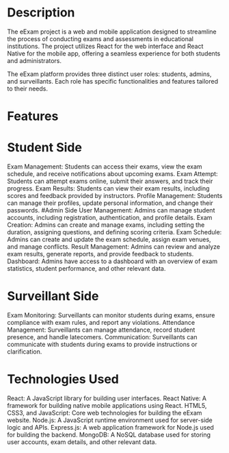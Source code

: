 
# Description
The eExam project is a web and mobile application designed to streamline the process of conducting exams and assessments in educational institutions. The project utilizes React for the web interface and React Native for the mobile app, offering a seamless experience for both students and administrators.

The eExam platform provides three distinct user roles: students, admins, and surveillants. Each role has specific functionalities and features tailored to their needs.

# Features
# Student Side
Exam Management: Students can access their exams, view the exam schedule, and receive notifications about upcoming exams.
Exam Attempt: Students can attempt exams online, submit their answers, and track their progress.
Exam Results: Students can view their exam results, including scores and feedback provided by instructors.
Profile Management: Students can manage their profiles, update personal information, and change their passwords.
#Admin Side
User Management: Admins can manage student accounts, including registration, authentication, and profile details.
Exam Creation: Admins can create and manage exams, including setting the duration, assigning questions, and defining scoring criteria.
Exam Schedule: Admins can create and update the exam schedule, assign exam venues, and manage conflicts.
Result Management: Admins can review and analyze exam results, generate reports, and provide feedback to students.
Dashboard: Admins have access to a dashboard with an overview of exam statistics, student performance, and other relevant data.
# Surveillant Side
Exam Monitoring: Surveillants can monitor students during exams, ensure compliance with exam rules, and report any violations.
Attendance Management: Surveillants can manage attendance, record student presence, and handle latecomers.
Communication: Surveillants can communicate with students during exams to provide instructions or clarification.
# Technologies Used
React: A JavaScript library for building user interfaces.
React Native: A framework for building native mobile applications using React.
HTML5, CSS3, and JavaScript: Core web technologies for building the eExam website.
Node.js: A JavaScript runtime environment used for server-side logic and APIs.
Express.js: A web application framework for Node.js used for building the backend.
MongoDB: A NoSQL database used for storing user accounts, exam details, and other relevant data.
